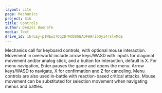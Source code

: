 ```yaml
---
layout: cite
page: Mechanics
project: S16
title: Controls
author: Denzel Buenafe
media: Text
drive_id: 1NrLEy-p1WEwz7Oq2DrMdD8hBAQFW9rioQyi4rslvMqE
---
```

Mechanics call for keyboard controls, with optional mouse interaction. Movement in overworld include arrow keys/WASD with inputs for diagonal movement and/or analog stick, and a button for interaction, default is X. For menu navigation, Enter pauses the game and opens the menu. Arrow keys/WASD to navigate, X for confirmation and Z for canceling. Menu controls are also used in-battle with reaction-based critical attacks. Mouse movement can be substituted for selection movement when navigating menus and battles.
